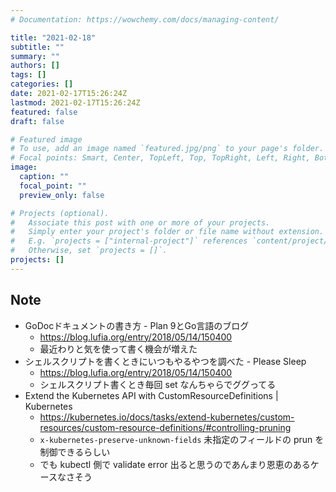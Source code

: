 ```yaml
---
# Documentation: https://wowchemy.com/docs/managing-content/

title: "2021-02-18"
subtitle: ""
summary: ""
authors: []
tags: []
categories: []
date: 2021-02-17T15:26:24Z
lastmod: 2021-02-17T15:26:24Z
featured: false
draft: false

# Featured image
# To use, add an image named `featured.jpg/png` to your page's folder.
# Focal points: Smart, Center, TopLeft, Top, TopRight, Left, Right, BottomLeft, Bottom, BottomRight.
image:
  caption: ""
  focal_point: ""
  preview_only: false

# Projects (optional).
#   Associate this post with one or more of your projects.
#   Simply enter your project's folder or file name without extension.
#   E.g. `projects = ["internal-project"]` references `content/project/deep-learning/index.md`.
#   Otherwise, set `projects = []`.
projects: []
---
```


## Note

* GoDocドキュメントの書き方 - Plan 9とGo言語のブログ
  * https://blog.lufia.org/entry/2018/05/14/150400
  * 最近わりと気を使って書く機会が増えた
* シェルスクリプトを書くときにいつもやるやつを調べた - Please Sleep
  * https://blog.lufia.org/entry/2018/05/14/150400
  * シェルスクリプト書くとき毎回 set なんちゃらでググってる
* Extend the Kubernetes API with CustomResourceDefinitions | Kubernetes
  * https://kubernetes.io/docs/tasks/extend-kubernetes/custom-resources/custom-resource-definitions/#controlling-pruning
  * `x-kubernetes-preserve-unknown-fields` 未指定のフィールドの prun を制御できるらしい
  * でも kubectl 側で validate error 出ると思うのであんまり恩恵のあるケースなさそう
